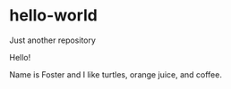 # hello-world
Just another repository

Hello!

Name is Foster and I like turtles, orange juice, and coffee.
